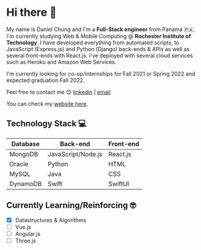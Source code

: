 Hi there 👋
================
My name is Daniel Chung and I'm a **Full-Stack engineer** from Panama 🇵🇦. I'm currently studying Web & Mobile Computing @ **Rochester Institute of Technology**. I have developed everything from automated scripts, to JavaScript (Express.js) and Python (Django) back-ends & APIs as well as several front-ends with React.js. I've deployed with several cloud services such as Heroku and Amazon Web Services.

I'm currently looking for co-op/internships for Fall 2021 or Spring 2022 and expected graduation Fall 2022. 

Feel free to contact me 😊 [linkedin](https://www.linkedin.com/in/danielchungg/) | [email](mailto:dec8768@rit.edu)

You can check my [website here](https://dchung.me/). 

Technology Stack 💻
----
Database  | Back-end | Front-end
------------- | ------------- | -------------
MongoDB  | JavaScript/Node.js | React.js
Oracle  | Python  | HTML
MySQL  | Java  | CSS
DynamoDB  | Swift | SwiftUI

Currently Learning/Reinforcing 🤓
----
- [x] Datastructures & Algorithms 
- [ ] Vue.js 
- [ ] Angular.js
- [ ] Three.js
